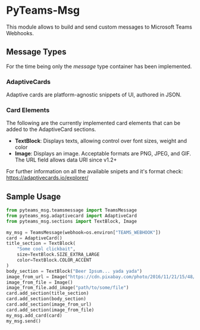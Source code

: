 # PyTeams-Msg
This module allows to build and send custom messages to Microsoft Teams Webhooks.

## Message Types
For the time being only the *message* type container has been implemented.

### AdaptiveCards
Adaptive cards are platform-agnostic snippets of UI, authored in JSON.

### Card Elements
The following are the currently implemented card elements that can be added to the AdaptiveCard sections.
- **TextBlock**: Displays texts, allowing control over font sizes, weight and color
- **Image**: Displays an image. Acceptable formats are PNG, JPEG, and GIF. The URL field allows data URI since v1.2+ 

For further information on all the available snipets and it's format check: https://adaptivecards.io/explorer/
## Sample Usage

```python
from pyteams_msg.teamsmessage import TeamsMessage
from pyteams_msg.adaptivecard import AdaptiveCard
from pyteams_msg.sections import TextBlock, Image
    
my_msg = TeamsMessage(webhook=os.environ["TEAMS_WEBHOOK"])
card = AdaptiveCard()
title_section = TextBlock(
    "Some cool clickbait",
    size=TextBlock.SIZE_EXTRA_LARGE
    color=TextBlock.COLOR_ACCENT
)
body_section = TextBlock("Beer Ipsum... yada yada")
image_from_url = Image("https://cdn.pixabay.com/photo/2016/11/21/15/48/dog-1846066_960_720.jpg")
image_from_file = Image()
image_from_file.add_image("path/to/some/file")
card.add_section(title_section)
card.add_section(body_section)
card.add_section(image_from_url)
card.add_section(image_from_file)
my_msg.add_card(card)
my_msg.send()
```
